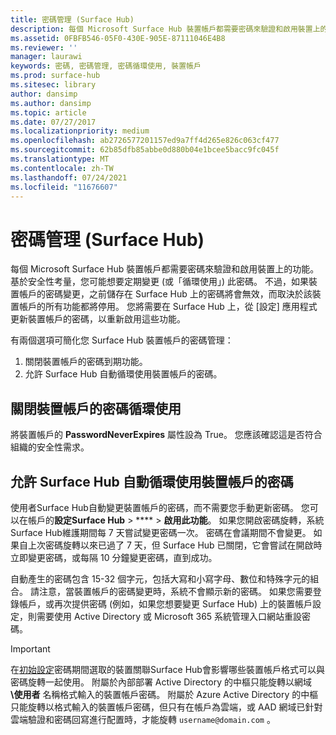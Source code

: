 ```yaml
---
title: 密碼管理 (Surface Hub)
description: 每個 Microsoft Surface Hub 裝置帳戶都需要密碼來驗證和啟用裝置上的功能。
ms.assetid: 0FBFB546-05F0-430E-905E-87111046E4B8
ms.reviewer: ''
manager: laurawi
keywords: 密碼, 密碼管理, 密碼循環使用, 裝置帳戶
ms.prod: surface-hub
ms.sitesec: library
author: dansimp
ms.author: dansimp
ms.topic: article
ms.date: 07/27/2017
ms.localizationpriority: medium
ms.openlocfilehash: ab2726577201157ed9a7ff4d265e826c063cf477
ms.sourcegitcommit: 62b85dfb85abbe0d880b04e1bcee5bacc9fc045f
ms.translationtype: MT
ms.contentlocale: zh-TW
ms.lasthandoff: 07/24/2021
ms.locfileid: "11676607"
---
```

# <a name="password-management-surface-hub"></a>密碼管理 (Surface Hub)

每個 Microsoft Surface Hub 裝置帳戶都需要密碼來驗證和啟用裝置上的功能。 基於安全性考量，您可能想要定期變更 (或「循環使用」) 此密碼。 不過，如果裝置帳戶的密碼變更，之前儲存在 Surface Hub 上的密碼將會無效，而取決於該裝置帳戶的所有功能都將停用。 您將需要在 Surface Hub 上，從 \[設定\] 應用程式更新裝置帳戶的密碼，以重新啟用這些功能。

有兩個選項可簡化您 Surface Hub 裝置帳戶的密碼管理：

1.  關閉裝置帳戶的密碼到期功能。
2.  允許 Surface Hub 自動循環使用裝置帳戶的密碼。


## <a name="turn-off-password-rotation-for-the-device-account"></a>關閉裝置帳戶的密碼循環使用

將裝置帳戶的 **PasswordNeverExpires** 屬性設為 True。 您應該確認這是否符合組織的安全性需求。


## <a name="allow-the-surface-hub-to-automatically-rotate-the-device-accounts-password"></a>允許 Surface Hub 自動循環使用裝置帳戶的密碼

使用者Surface Hub自動變更裝置帳戶的密碼，而不需要您手動更新密碼。 您可以在帳戶的**設定Surface Hub**  >  ****  >  **啟用此功能**。 如果您開啟密碼旋轉，系統Surface Hub維護期間每 7 天嘗試變更密碼一次。 密碼在會議期間不會變更。 如果自上次密碼旋轉以來已過了 7 天，但 Surface Hub 已關閉，它會嘗試在開啟時立即變更密碼，或每隔 10 分鐘變更密碼，直到成功。

自動產生的密碼包含 15-32 個字元，包括大寫和小寫字母、數位和特殊字元的組合。 請注意，當裝置帳戶的密碼變更時，系統不會顯示新的密碼。 如果您需要登錄帳戶，或再次提供密碼 (例如，如果您想要變更 Surface Hub) 上的裝置帳戶設定，則需要使用 Active Directory 或 Microsoft 365 系統管理入口網站重設密碼。

> [!IMPORTANT]
> 在[初始設定](prepare-your-environment-for-surface-hub.md)密碼期間選取的裝置關聯Surface Hub會影響哪些裝置帳戶格式可以與密碼旋轉一起使用。 附屬於內部部署 Active Directory 的中樞只能旋轉以網域 **\使用者** 名稱格式輸入的裝置帳戶密碼。 附屬於 Azure Active Directory 的中樞只能旋轉以格式輸入的裝置帳戶密碼，但只有在帳戶為雲端，或 AAD 網域已針對雲端驗證和密碼回寫進行配置時，才能旋轉 `username@domain.com` 。 [](/azure/active-directory/hybrid/choose-ad-authn#cloud-authentication) [](/azure/active-directory/authentication/concept-sspr-writeback)
